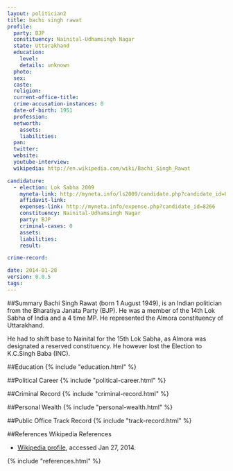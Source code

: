 ```yaml
---
layout: politician2
title: bachi singh rawat
profile: 
  party: BJP
  constituency: Nainital-Udhamsingh Nagar
  state: Uttarakhand
  education: 
    level: 
    details: unknown
  photo: 
  sex: 
  caste: 
  religion: 
  current-office-title: 
  crime-accusation-instances: 0
  date-of-birth: 1951
  profession: 
  networth: 
    assets: 
    liabilities: 
  pan: 
  twitter: 
  website: 
  youtube-interview: 
  wikipedia: http://en.wikipedia.com/wiki/Bachi_Singh_Rawat

candidature: 
  - election: Lok Sabha 2009
    myneta-link: http://myneta.info/ls2009/candidate.php?candidate_id=8266
    affidavit-link: 
    expenses-link: http://myneta.info/expense.php?candidate_id=8266
    constituency: Nainital-Udhamsingh Nagar 
    party: BJP
    criminal-cases: 0
    assets: 
    liabilities: 
    result:  

crime-record: 

date: 2014-01-28
version: 0.0.5
tags: 
---
```

##Summary
Bachi Singh Rawat (born 1 August 1949), is an Indian politician from the Bharatiya Janata Party (BJP). He was a member of the 14th Lok Sabha of India and a 4 time MP. He represented the Almora constituency of Uttarakhand.

He had to shift base to Nainital for the 15th Lok Sabha, as Almora was designated a reserved constituency. He however lost the Election to K.C.Singh Baba (INC).


##Education
{% include "education.html" %}


##Political Career
{% include "political-career.html" %}


##Criminal Record
{% include "criminal-record.html" %}


##Personal Wealth
{% include "personal-wealth.html" %}


##Public Office Track Record
{% include "track-record.html" %}


##References
Wikipedia References
- [Wikipedia profile]({{page.profile.wikipedia}}), accessed Jan 27, 2014.



{% include "references.html" %}